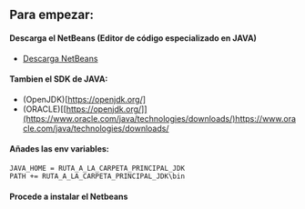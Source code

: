 ## Para empezar:

#### Descarga el NetBeans (Editor de código especializado en JAVA)

- [Descarga NetBeans](https://netbeans.apache.org/front/main/download/)

#### Tambien el SDK de JAVA:

- (OpenJDK)[https://openjdk.org/]
- (ORACLE)[[https://openjdk.org/]](https://www.oracle.com/java/technologies/downloads/)https://www.oracle.com/java/technologies/downloads/

#### Añades las env variables:

    JAVA_HOME = RUTA_A_LA_CARPETA_PRINCIPAL_JDK
    PATH += RUTA_A_LA_CARPETA_PRINCIPAL_JDK\bin

#### Procede a instalar el Netbeans
